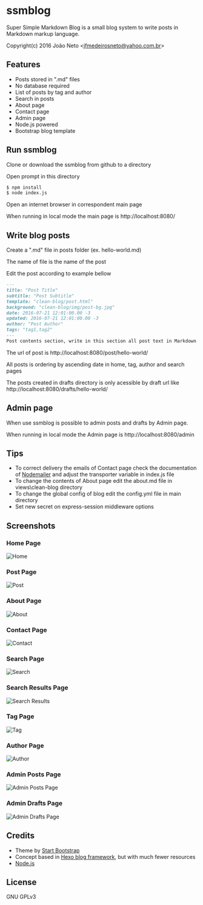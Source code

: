 # ssmblog

Super Simple Markdown Blog is a small blog system to write posts in Markdown markup language.

Copyright(c) 2016 João Neto <<jfmedeirosneto@yahoo.com.br>>

## Features

- Posts stored in ".md" files
- No database required
- List of posts by tag and author
- Search in posts
- About page
- Contact page
- Admin page
- Node.js powered
- Bootstrap blog template

## Run ssmblog

Clone or download the ssmblog from github to a directory

Open prompt in this directory

``` bash
$ npm install
$ node index.js
```

Open an internet browser in correspondent main page

When running in local mode the main page is http://localhost:8080/

## Write blog posts

Create a ".md" file in posts folder (ex. hello-world.md)

The name of file is the name of the post

Edit the post according to example bellow

``` markdown
---
title: "Post Title"
subtitle: "Post Subtitle"
template: "clean-blog/post.html"
background: "clean-blog/img/post-bg.jpg"
date: 2016-07-21 12:01:00.00 -3
updated: 2016-07-21 12:01:00.00 -3
author: "Post Author"
tags: "tag1,tag2"
---
Post contents section, write in this section all post text in Markdown markup language.
```

The url of post is http://localhost:8080/post/hello-world/

All posts is ordering by ascending date in home, tag, author and search pages

The posts created in drafts directory is only acessible by draft url like http://localhost:8080/drafts/hello-world/

## Admin page

When use ssmblog is possible to admin posts and drafts by Admin page.

When running in local mode the Admin page is http://localhost:8080/admin

## Tips

- To correct delivery the emails of Contact page check the documentation of [Nodemailer](http://nodemailer.com/) and adjust the transporter variable in index.js file
- To change the contents of About page edit the about.md file in views\clean-blog directory
- To change the global config of blog edit the config.yml file in main directory
- Set new secret on express-session middleware options

## Screenshots

### Home Page
![Home](https://raw.githubusercontent.com/jfmedeirosneto/ssmblog/master/img/home.png "Home")

### Post Page
![Post](https://raw.githubusercontent.com/jfmedeirosneto/ssmblog/master/img/post.png "Post")

### About Page
![About](https://raw.githubusercontent.com/jfmedeirosneto/ssmblog/master/img/about.png "About")

### Contact Page
![Contact](https://raw.githubusercontent.com/jfmedeirosneto/ssmblog/master/img/contact.png "Contact")

### Search Page
![Search](https://raw.githubusercontent.com/jfmedeirosneto/ssmblog/master/img/search.png "Search")

### Search Results Page
![Search Results](https://raw.githubusercontent.com/jfmedeirosneto/ssmblog/master/img/search-results.png "Search Results")

### Tag Page
![Tag](https://raw.githubusercontent.com/jfmedeirosneto/ssmblog/master/img/tag.png "Tag")

### Author Page
![Author](https://raw.githubusercontent.com/jfmedeirosneto/ssmblog/master/img/author.png "Author")

### Admin Posts Page
![Admin Posts Page](https://raw.githubusercontent.com/jfmedeirosneto/ssmblog/master/img/admin-posts.png "Admin Posts Page")

### Admin Drafts Page
![Admin Drafts Page](https://raw.githubusercontent.com/jfmedeirosneto/ssmblog/master/img/admin-drafts.png "Admin Drafts Page")

## Credits

- Theme by [Start Bootstrap](http://startbootstrap.com/template-overviews/clean-blog/)
- Concept based in [Hexo blog framework](https://github.com/hexojs/hexo), but with much fewer resources
- [Node.js](https://nodejs.org)

## License

GNU GPLv3
